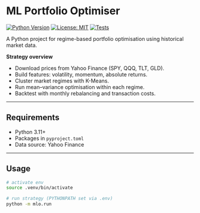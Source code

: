 # ML Portfolio Optimiser

[![Python Version](https://img.shields.io/badge/python-3.11+-blue.svg)](https://www.python.org/downloads/release/python-3110/)
[![License: MIT](https://img.shields.io/badge/License-MIT-yellow.svg)](LICENSE)
[![Tests](https://github.com/donarduka/ml-portfolio-optimiser/actions/workflows/tests.yml/badge.svg)](https://github.com/donarduka/ml-portfolio-optimiser/actions)

A Python project for regime-based portfolio optimisation using historical market data.

**Strategy overview**
- Download prices from Yahoo Finance (SPY, QQQ, TLT, GLD).
- Build features: volatility, momentum, absolute returns.
- Cluster market regimes with K-Means.
- Run mean–variance optimisation within each regime.
- Backtest with monthly rebalancing and transaction costs.

---

## Requirements
- Python 3.11+
- Packages in `pyproject.toml`
- Data source: Yahoo Finance

---

## Usage

```bash
# activate env
source .venv/bin/activate

# run strategy (PYTHONPATH set via .env)
python -m mlo.run

